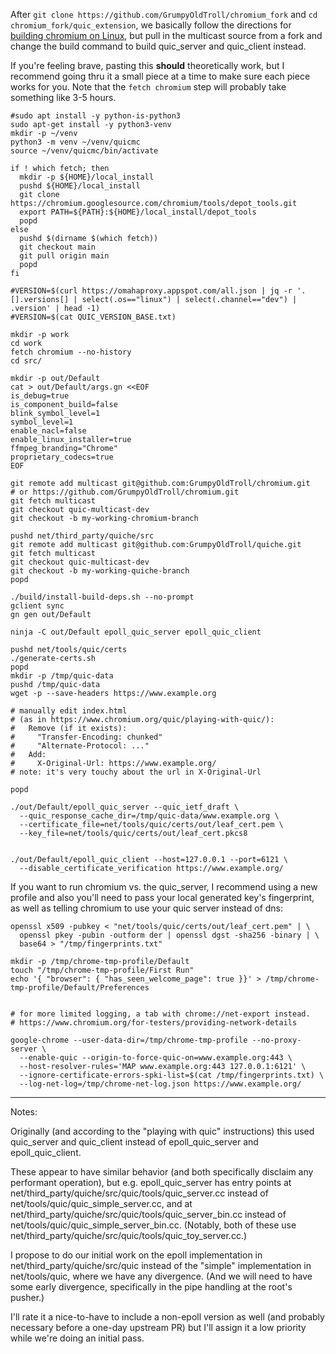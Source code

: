 
After `git clone https://github.com/GrumpyOldTroll/chromium_fork` and `cd chromium_fork/quic_extension`, we basically follow the directions for [building chromium on Linux](https://chromium.googlesource.com/chromium/src/+/main/docs/linux/build_instructions.md), but pull in the multicast source from a fork and change the build command to build quic_server and quic_client instead.

If you're feeling brave, pasting this **should** theoretically work, but I recommend going thru it a small piece at a time to make sure each piece works for you.  Note that the `fetch chromium` step will probably take something like 3-5 hours.

~~~
#sudo apt install -y python-is-python3
sudo apt-get install -y python3-venv
mkdir -p ~/venv
python3 -m venv ~/venv/quicmc
source ~/venv/quicmc/bin/activate

if ! which fetch; then
  mkdir -p ${HOME}/local_install
  pushd ${HOME}/local_install
  git clone https://chromium.googlesource.com/chromium/tools/depot_tools.git
  export PATH=${PATH}:${HOME}/local_install/depot_tools
  popd
else
  pushd $(dirname $(which fetch))
  git checkout main
  git pull origin main
  popd
fi

#VERSION=$(curl https://omahaproxy.appspot.com/all.json | jq -r '.[].versions[] | select(.os=="linux") | select(.channel=="dev") | .version' | head -1)
#VERSION=$(cat QUIC_VERSION_BASE.txt)

mkdir -p work
cd work
fetch chromium --no-history
cd src/

mkdir -p out/Default
cat > out/Default/args.gn <<EOF
is_debug=true
is_component_build=false
blink_symbol_level=1
symbol_level=1
enable_nacl=false
enable_linux_installer=true
ffmpeg_branding="Chrome"
proprietary_codecs=true
EOF

git remote add multicast git@github.com:GrumpyOldTroll/chromium.git
# or https://github.com/GrumpyOldTroll/chromium.git
git fetch multicast
git checkout quic-multicast-dev
git checkout -b my-working-chromium-branch

pushd net/third_party/quiche/src
git remote add multicast git@github.com:GrumpyOldTroll/quiche.git
git fetch multicast
git checkout quic-multicast-dev
git checkout -b my-working-quiche-branch
popd

./build/install-build-deps.sh --no-prompt
gclient sync
gn gen out/Default

ninja -C out/Default epoll_quic_server epoll_quic_client

pushd net/tools/quic/certs
./generate-certs.sh
popd
mkdir -p /tmp/quic-data
pushd /tmp/quic-data
wget -p --save-headers https://www.example.org

# manually edit index.html
# (as in https://www.chromium.org/quic/playing-with-quic/):
#   Remove (if it exists):
#     "Transfer-Encoding: chunked"
#     "Alternate-Protocol: ..."
#   Add:
#     X-Original-Url: https://www.example.org/
# note: it's very touchy about the url in X-Original-Url

popd

./out/Default/epoll_quic_server --quic_ietf_draft \
  --quic_response_cache_dir=/tmp/quic-data/www.example.org \
  --certificate_file=net/tools/quic/certs/out/leaf_cert.pem \
  --key_file=net/tools/quic/certs/out/leaf_cert.pkcs8


./out/Default/epoll_quic_client --host=127.0.0.1 --port=6121 \
  --disable_certificate_verification https://www.example.org/
~~~

If you want to run chromium vs. the quic_server, I recommend using a new profile and also you'll need to pass your local generated key's fingerprint, as well as telling chromium to use your quic server instead of dns:

~~~
openssl x509 -pubkey < "net/tools/quic/certs/out/leaf_cert.pem" | \
  openssl pkey -pubin -outform der | openssl dgst -sha256 -binary | \
  base64 > "/tmp/fingerprints.txt"

mkdir -p /tmp/chrome-tmp-profile/Default
touch "/tmp/chrome-tmp-profile/First Run"
echo '{ "browser": { "has_seen_welcome_page": true }}' > /tmp/chrome-tmp-profile/Default/Preferences


# for more limited logging, a tab with chrome://net-export instead.
# https://www.chromium.org/for-testers/providing-network-details

google-chrome --user-data-dir=/tmp/chrome-tmp-profile --no-proxy-server \
  --enable-quic --origin-to-force-quic-on=www.example.org:443 \
  --host-resolver-rules='MAP www.example.org:443 127.0.0.1:6121' \
  --ignore-certificate-errors-spki-list=$(cat /tmp/fingerprints.txt) \
  --log-net-log=/tmp/chrome-net-log.json https://www.example.org/
~~~

---

Notes:

Originally (and according to the "playing with quic" instructions) this used quic_server and quic_client instead of epoll_quic_server and epoll_quic_client.

These appear to have similar behavior (and both specifically disclaim any performant operation), but e.g. epoll_quic_server has entry points at net/third_party/quiche/src/quic/tools/quic_server.cc instead of net/tools/quic/quic_simple_server.cc, and at net/third_party/quiche/src/quic/tools/quic_server_bin.cc instead of net/tools/quic/quic_simple_server_bin.cc.  (Notably, both of these use net/third_party/quiche/src/quic/tools/quic_toy_server.cc.)

I propose to do our initial work on the epoll implementation in net/third_party/quiche/src/quic instead of the "simple" implementation in net/tools/quic, where we have any divergence.  (And we will need to have some early divergence, specifically in the pipe handling at the root's pusher.)

I'll rate it a nice-to-have to include a non-epoll version as well (and probably necessary before a one-day upstream PR) but I'll assign it a low priority while we're doing an initial pass.


